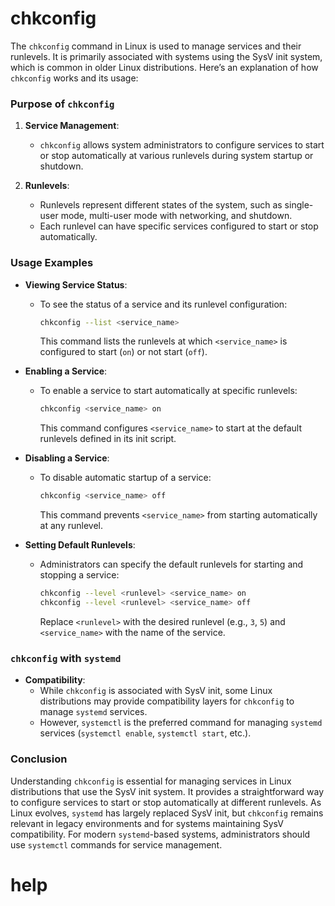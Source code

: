 # chkconfig

The `chkconfig` command in Linux is used to manage services and their runlevels. It is primarily associated with systems using the SysV init system, which is common in older Linux distributions. Here’s an explanation of how `chkconfig` works and its usage:

### Purpose of `chkconfig`

1. **Service Management**:
   - `chkconfig` allows system administrators to configure services to start or stop automatically at various runlevels during system startup or shutdown.

2. **Runlevels**:
   - Runlevels represent different states of the system, such as single-user mode, multi-user mode with networking, and shutdown.
   - Each runlevel can have specific services configured to start or stop automatically.

### Usage Examples

- **Viewing Service Status**:
  - To see the status of a service and its runlevel configuration:

    ```bash
    chkconfig --list <service_name>
    ```

    This command lists the runlevels at which `<service_name>` is configured to start (`on`) or not start (`off`).

- **Enabling a Service**:
  - To enable a service to start automatically at specific runlevels:

    ```bash
    chkconfig <service_name> on
    ```

    This command configures `<service_name>` to start at the default runlevels defined in its init script.

- **Disabling a Service**:
  - To disable automatic startup of a service:

    ```bash
    chkconfig <service_name> off
    ```

    This command prevents `<service_name>` from starting automatically at any runlevel.

- **Setting Default Runlevels**:
  - Administrators can specify the default runlevels for starting and stopping a service:

    ```bash
    chkconfig --level <runlevel> <service_name> on
    chkconfig --level <runlevel> <service_name> off
    ```

    Replace `<runlevel>` with the desired runlevel (e.g., `3`, `5`) and `<service_name>` with the name of the service.

### `chkconfig` with `systemd`

- **Compatibility**:
  - While `chkconfig` is associated with SysV init, some Linux distributions may provide compatibility layers for `chkconfig` to manage `systemd` services.
  - However, `systemctl` is the preferred command for managing `systemd` services (`systemctl enable`, `systemctl start`, etc.).

### Conclusion

Understanding `chkconfig` is essential for managing services in Linux distributions that use the SysV init system. It provides a straightforward way to configure services to start or stop automatically at different runlevels. As Linux evolves, `systemd` has largely replaced SysV init, but `chkconfig` remains relevant in legacy environments and for systems maintaining SysV compatibility. For modern `systemd`-based systems, administrators should use `systemctl` commands for service management.


# help 

```

```

